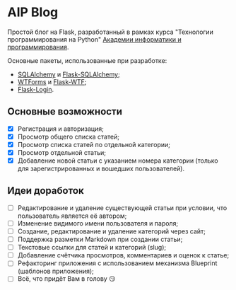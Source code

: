 # AIP Blog

Простой блог на Flask, разработанный в рамках курса "Технологии программирования на Python" 
[Академии информатики и программирования](https://aip.itmo.ru).

Основные пакеты, использованные при разработке:

- [SQLAlchemy](https://www.sqlalchemy.org/) и [Flask-SQLAlchemy](https://flask-sqlalchemy.palletsprojects.com/en/2.x/);
- [WTForms](https://wtforms.readthedocs.io/en/2.3.x/) и [Flask-WTF](https://flask-wtf.readthedocs.io/en/stable/quickstart.html);
- [Flask-Login](https://flask-login.readthedocs.io/en/latest/).

## Основные возможности

-[x] Регистрация и авторизация;
-[x] Просмотр общего списка статей;
-[x] Просмотр списка статей по отдельной категории;
-[x] Просмотр отдельной статьи;
-[x] Добавление новой статьи с указанием номера категории (только для зарегистрированных и вошедших пользователей).

## Идеи доработок

-[ ] Редактирование и удаление существующей статьи при условии, что пользователь является её автором;
-[ ] Изменение видимого имени пользователя и пароля;
-[ ] Создание, редактирование и удаление категорий через сайт;
-[ ] Поддержка разметки Markdown при создании статьи;
-[ ] Текстовые ссылки для статей и категорий (slug);
-[ ] Добавление счётчика просмотров, комментариев и оценок к статье;
-[ ] Рефакторинг приложения с использованием механизма Blueprint (шаблонов приложения);
-[ ] Всё, что придёт Вам в голову :smirk: